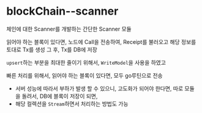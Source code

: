 # blockChain--scanner
체인에 대한 Scanner를 개발하는 간단한 Scanner 모듈

읽어야 하는 블록이 있다면, 노드에 Call을 전송하여, Receipt를 불러오고
해당 정보를 토대로 Tx를 생성 그 후, Tx를 DB에 저장

`upsert`하는 부분을 최대한 줄이기 위해서, `WriteModel`을 사용을 하였고

빠른 처리를 위해서, 읽어야 하는 블록이 있다면, 모두 go루틴으로 전송
- 서버 성능에 따라서 부하가 발생 할 수 있으니, 고도화가 되어야 한다면, 따로 모듈을 돌려서, DB에 블록이 저장이 되면,
- 해당 컬렉션을 `Stream`하면서 처리하는 방법도 가능